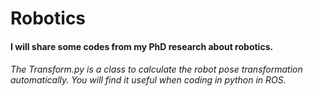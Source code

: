 # Robotics

#### I will share some codes from my PhD research about robotics.

###### The Transform.py is a class to calculate the robot pose transformation automatically. You will find it useful when coding in python in ROS. 
